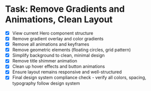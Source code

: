 # Task: Remove Gradients and Animations, Clean Layout

- [x] View current Hero component structure
- [x] Remove gradient overlay and color gradients
- [x] Remove all animations and keyframes
- [x] Remove geometric elements (floating circles, grid pattern)
- [x] Simplify background to clean, minimal design
- [x] Remove title shimmer animation
- [x] Clean up hover effects and button animations
- [x] Ensure layout remains responsive and well-structured
- [x] Final design system compliance check - verify all colors, spacing, typography follow design system